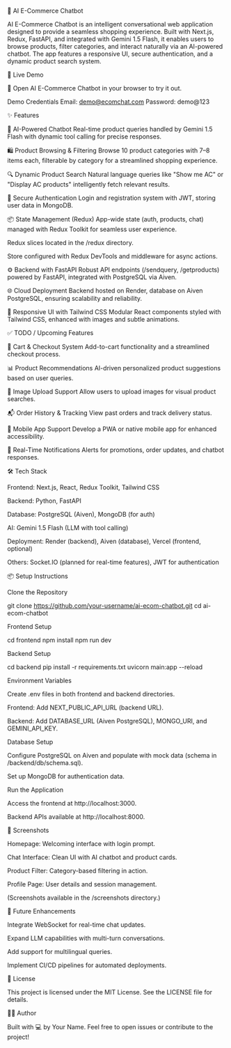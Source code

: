 🛒 AI E-Commerce Chatbot

AI E-Commerce Chatbot is an intelligent conversational web application designed to provide a seamless shopping experience. Built with Next.js, Redux, FastAPI, and integrated with Gemini 1.5 Flash, it enables users to browse products, filter categories, and interact naturally via an AI-powered chatbot. The app features a responsive UI, secure authentication, and a dynamic product search system.



🚀 Live Demo

🔗 Open AI E-Commerce Chatbot in your browser to try it out.

Demo Credentials
Email: demo@ecomchat.com
Password: demo@123



✨ Features





💬 AI-Powered Chatbot
Real-time product queries handled by Gemini 1.5 Flash with dynamic tool calling for precise responses.



🛍️ Product Browsing & Filtering
Browse 10 product categories with 7–8 items each, filterable by category for a streamlined shopping experience.



🔍 Dynamic Product Search
Natural language queries like "Show me AC" or "Display AC products" intelligently fetch relevant results.



🔐 Secure Authentication
Login and registration system with JWT, storing user data in MongoDB.



📦 State Management (Redux)
App-wide state (auth, products, chat) managed with Redux Toolkit for seamless user experience.





Redux slices located in the /redux directory.



Store configured with Redux DevTools and middleware for async actions.



⚙️ Backend with FastAPI
Robust API endpoints (/sendquery, /getproducts) powered by FastAPI, integrated with PostgreSQL via Aiven.



🌐 Cloud Deployment
Backend hosted on Render, database on Aiven PostgreSQL, ensuring scalability and reliability.



🎨 Responsive UI with Tailwind CSS
Modular React components styled with Tailwind CSS, enhanced with images and subtle animations.



✅ TODO / Upcoming Features





🛒 Cart & Checkout System
Add-to-cart functionality and a streamlined checkout process.



📊 Product Recommendations
AI-driven personalized product suggestions based on user queries.



📸 Image Upload Support
Allow users to upload images for visual product searches.



📬 Order History & Tracking
View past orders and track delivery status.



📱 Mobile App Support
Develop a PWA or native mobile app for enhanced accessibility.



🔔 Real-Time Notifications
Alerts for promotions, order updates, and chatbot responses.



🛠️ Tech Stack





Frontend: Next.js, React, Redux Toolkit, Tailwind CSS



Backend: Python, FastAPI



Database: PostgreSQL (Aiven), MongoDB (for auth)



AI: Gemini 1.5 Flash (LLM with tool calling)



Deployment: Render (backend), Aiven (database), Vercel (frontend, optional)



Others: Socket.IO (planned for real-time features), JWT for authentication



📦 Setup Instructions





Clone the Repository

git clone https://github.com/your-username/ai-ecom-chatbot.git
cd ai-ecom-chatbot



Frontend Setup

cd frontend
npm install
npm run dev



Backend Setup

cd backend
pip install -r requirements.txt
uvicorn main:app --reload



Environment Variables





Create .env files in both frontend and backend directories.



Frontend: Add NEXT_PUBLIC_API_URL (backend URL).



Backend: Add DATABASE_URL (Aiven PostgreSQL), MONGO_URI, and GEMINI_API_KEY.



Database Setup





Configure PostgreSQL on Aiven and populate with mock data (schema in /backend/db/schema.sql).



Set up MongoDB for authentication data.



Run the Application





Access the frontend at http://localhost:3000.



Backend APIs available at http://localhost:8000.



📸 Screenshots





Homepage: Welcoming interface with login prompt.



Chat Interface: Clean UI with AI chatbot and product cards.



Product Filter: Category-based filtering in action.



Profile Page: User details and session management.

(Screenshots available in the /screenshots directory.)



🌟 Future Enhancements





Integrate WebSocket for real-time chat updates.



Expand LLM capabilities with multi-turn conversations.



Add support for multilingual queries.



Implement CI/CD pipelines for automated deployments.



📝 License

This project is licensed under the MIT License. See the LICENSE file for details.



👨‍💻 Author

Built with 💻 by Your Name.
Feel free to open issues or contribute to the project!
